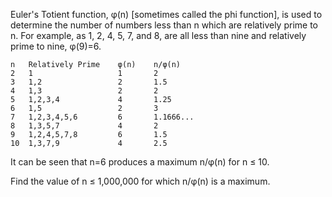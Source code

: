 Euler's Totient function, φ(n) [sometimes called the phi function], is used to determine
the number of numbers less than n which are relatively prime to n. For example,
as 1, 2, 4, 5, 7, and 8, are all less than nine and relatively prime to nine, φ(9)=6.

	n 	Relatively Prime 	φ(n) 	n/φ(n)
	2 	1					1		2
	3 	1,2					2 		1.5
	4 	1,3 				2 		2
	5 	1,2,3,4 			4 		1.25
	6 	1,5 				2 		3
	7 	1,2,3,4,5,6 		6 		1.1666...
	8 	1,3,5,7 			4 		2
	9 	1,2,4,5,7,8 		6 		1.5
	10 	1,3,7,9 			4 		2.5

It can be seen that n=6 produces a maximum n/φ(n) for n ≤ 10.

Find the value of n ≤ 1,000,000 for which n/φ(n) is a maximum.
